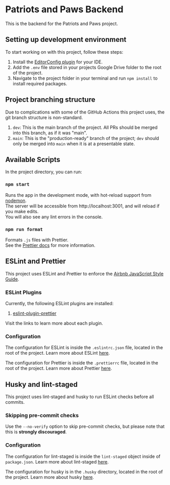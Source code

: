 # Patriots and Paws Backend

This is the backend for the Patriots and Paws project.

## Setting up development environment

To start working on with this project, follow these steps:

1. Install the [EditorConfig plugin](https://editorconfig.org/#download) for your IDE.
1. Add the `.env` file stored in your projects Google Drive folder to the root of the project.
1. Navigate to the project folder in your terminal and run `npm install` to install required
   packages.

## Project branching structure

Due to complications with some of the GitHub Actions this project uses, the git branch structure is
non-standard.

1. `dev`: This is the main branch of the project. All PRs should be merged into this branch, as if
   it was "main".
1. `main`: This is the "production-ready" branch of the project; `dev` should only be merged into
   `main` when it is at a presentable state.

## Available Scripts

In the project directory, you can run:

### `npm start`

Runs the app in the development mode, with hot-reload support from
[nodemon](https://github.com/remy/nodemon).\
The server will be accessible from http://localhost:3001, and will reload if you make edits.\
You will also see any lint errors in the console.

### `npm run format`

Formats `.js` files with Prettier.\
See the [Prettier docs](https://prettier.io/docs/en/index.html) for more information.

## ESLint and Prettier

This project uses ESLint and Prettier to enforce the
[Airbnb JavaScript Style Guide](https://github.com/airbnb/javascript).

### ESLint Plugins

Currently, the following ESLint plugins are installed:

1. [eslint-plugin-prettier](https://github.com/prettier/eslint-plugin-prettier)

Visit the links to learn more about each plugin.

### Configuration

The configuration for ESLint is inside the `.eslintrc.json` file, located in the root of the
project. Learn more about ESLint [here](https://eslint.org/).

The configuration for Prettier is inside the `.prettierrc` file, located in the root of the project.
Learn more about Prettier [here](https://prettier.io/docs/en/index.html).

## Husky and lint-staged

This project uses lint-staged and husky to run ESLint checks before all commits.

### Skipping pre-commit checks

Use the `--no-verify` option to skip pre-commit checks, but please note that this is **strongly
discouraged**.

### Configuration

The configuration for lint-staged is inside the `lint-staged` object inside of `package.json`. Learn
more about lint-staged [here](https://github.com/okonet/lint-staged).

The configuration for husky is in the `.husky` directory, located in the root of the project. Learn
more about husky [here](https://typicode.github.io/husky/).
